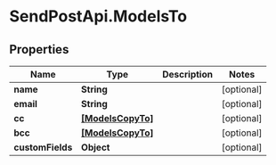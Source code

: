 # SendPostApi.ModelsTo

## Properties
Name | Type | Description | Notes
------------ | ------------- | ------------- | -------------
**name** | **String** |  | [optional] 
**email** | **String** |  | [optional] 
**cc** | [**[ModelsCopyTo]**](ModelsCopyTo.md) |  | [optional] 
**bcc** | [**[ModelsCopyTo]**](ModelsCopyTo.md) |  | [optional] 
**customFields** | **Object** |  | [optional] 

